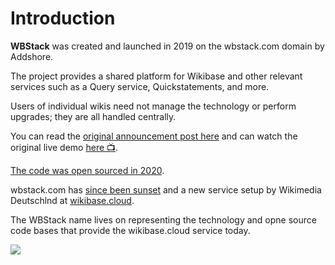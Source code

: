 # Introduction

**WBStack** was created and launched in 2019 on the wbstack.com domain by Addshore.

The project provides a shared platform for Wikibase and other relevant services such as a Query service, Quickstatements, and more.

Users of individual wikis need not manage the technology or perform upgrades; they are all handled centrally.

You can read the [original announcement post here](https://addshore.com/2019/11/an-introduction-to-wbstack/) and can watch the original live demo [here 📺](https://media.ccc.de/v/wikidatacon2019-19-lightning_talks_2#t=1147).

[The code was open sourced in 2020](https://addshore.com/2020/12/open-sourcing-wbstack/).

wbstack.com has [since been sunset](https://addshore.com/2022/02/wbstack-close-and-migration/) and a new service setup by Wikimedia Deutschlnd at [wikibase.cloud](https://wikibase.cloud).

The WBStack name lives on representing the technology and opne source code bases that provide the wikibase.cloud service today.

![](https://addshore.com/wp-content/uploads/2019/11/wbstack-capture-initial.png)

